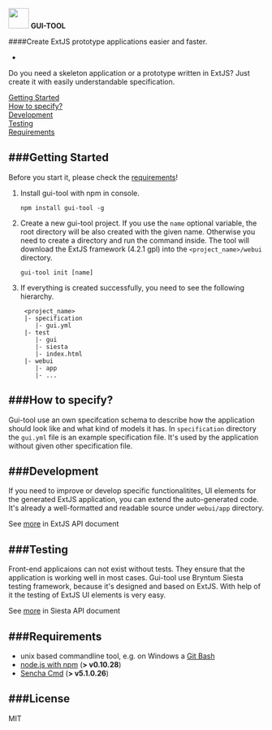 
<a href="#"><img src="https://raw.githubusercontent.com/vartomi/gui-tool/master/gui_tool_logo.png" height="40"></a> **GUI-TOOL**

####Create ExtJS prototype applications easier and faster.

-
Do you need a skeleton application or a prototype written in ExtJS? Just create it with easily understandable specification.

[Getting Started](#getting-started)<br/>
[How to specify?](#specification)<br/>
[Development](#development)<br/>
[Testing](#testing)<br/>
[Requirements](#requirements)

###**Getting Started**
-
Before you start it, please check the [requirements](#requirements)!

 1.  Install gui-tool with npm in console.
      
      `npm install gui-tool -g`
 
 
 2. Create a new gui-tool project. If you use the `name` optional variable, the root directory will be also created with the given name. Otherwise you need to create a directory and run the command inside. The tool will download the ExtJS framework (4.2.1 gpl) into the `<project_name>/webui` directory.
    
    `gui-tool init [name]`
 
 3. If everything is created successfully, you need to see the following hierarchy.
    ```
     <project_name>
     |- specification
        |- gui.yml
     |- test
        |- gui
        |- siesta
        |- index.html
     |- webui
        |- app
        |- ...
    ```

<a name="specification"></a>
###**How to specify?**
-
Gui-tool use an own specifcation schema to describe how the application should look like and what kind of models it has. In `specification` directory the `gui.yml` file is an example specification file. It's used by the application without given other specification file.

<a name="development"></a>
###**Development**
-
If you need to improve or develop specific functionalitites, UI elements for the generated ExtJS application, you can extend the auto-generated code. It's already a well-formatted and readable source under `webui/app` directory.

See [more](http://docs.sencha.com/extjs/4.2.1/) in ExtJS API document

<a name="testing"></a>
###**Testing**
-
Front-end applicaions can not exist without tests. They ensure that the application is working well in most cases. Gui-tool use Bryntum Siesta testing framework, because it's designed and based on ExtJS. With help of it the testing of ExtJS UI elements is very easy.

See [more](http://www.bryntum.com/docs/siesta/#!/api) in Siesta API document

<a name="requirements"></a>
###**Requirements**
-

 - unix based commandline tool, e.g. on Windows a [Git Bash](http://git-scm.com/downloads)
 - [node.js with npm](http://nodejs.org/download/) (**> v0.10.28**)
 - [Sencha Cmd](http://www.sencha.com/products/sencha-cmd/download) (**> v5.1.0.26**)

###**License**
-
MIT
